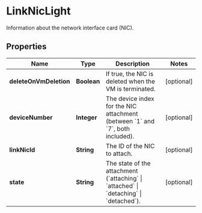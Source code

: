 

# LinkNicLight

Information about the network interface card (NIC).

## Properties

| Name | Type | Description | Notes |
|------------ | ------------- | ------------- | -------------|
|**deleteOnVmDeletion** | **Boolean** | If true, the NIC is deleted when the VM is terminated. |  [optional] |
|**deviceNumber** | **Integer** | The device index for the NIC attachment (between &#x60;1&#x60; and &#x60;7&#x60;, both included). |  [optional] |
|**linkNicId** | **String** | The ID of the NIC to attach. |  [optional] |
|**state** | **String** | The state of the attachment (&#x60;attaching&#x60; \\| &#x60;attached&#x60; \\| &#x60;detaching&#x60; \\| &#x60;detached&#x60;). |  [optional] |



